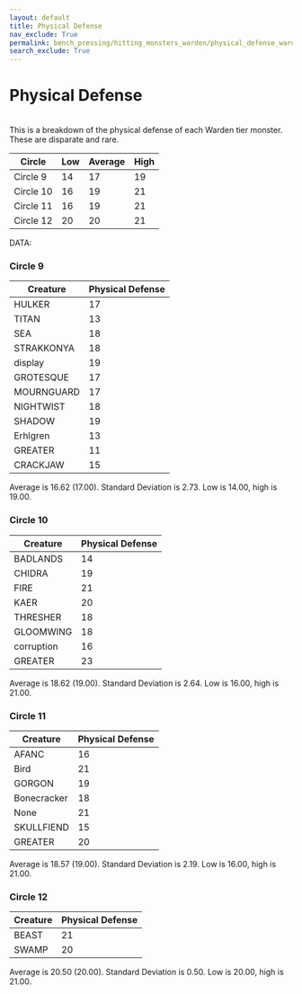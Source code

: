 ```yaml
---
layout: default
title: Physical Defense
nav_exclude: True
permalink: bench_pressing/hitting_monsters_warden/physical_defense_warden
search_exclude: True
---
```

# Physical Defense

<br>
This is a breakdown of the physical defense of each Warden tier monster. These are disparate and rare.
<br>

| Circle   | Low  | Average  | High |
|----------|------|----------|------|
| Circle 9 |  14  |    17    |  19  |
| Circle 10 |  16  |    19    |  21  |
| Circle 11 |  16  |    19    |  21  |
| Circle 12 |  20  |    20    |  21  |

DATA:
<br>

### Circle 9

| Creature               | Physical Defense       |
|------------------------|-------------------|
| HULKER           |        17         |
| TITAN            |        13         |
| SEA              |        18         |
| STRAKKONYA       |        18         |
| display          |        19         |
| GROTESQUE        |        17         |
| MOURNGUARD       |        17         |
| NIGHTWIST        |        18         |
| SHADOW           |        19         |
| Erhlgren         |        13         |
| GREATER          |        11         |
| CRACKJAW         |        15         |

Average is 16.62 (17.00). Standard Deviation is 2.73. Low is 14.00, high is 19.00.

### Circle 10

| Creature               | Physical Defense       |
|------------------------|-------------------|
| BADLANDS         |        14         |
| CHIDRA           |        19         |
| FIRE             |        21         |
| KAER             |        20         |
| THRESHER         |        18         |
| GLOOMWING        |        18         |
| corruption       |        16         |
| GREATER          |        23         |

Average is 18.62 (19.00). Standard Deviation is 2.64. Low is 16.00, high is 21.00.

### Circle 11

| Creature               | Physical Defense       |
|------------------------|-------------------|
| AFANC            |        16         |
| Bird             |        21         |
| GORGON           |        19         |
| Bonecracker      |        18         |
| None             |        21         |
| SKULLFIEND       |        15         |
| GREATER          |        20         |

Average is 18.57 (19.00). Standard Deviation is 2.19. Low is 16.00, high is 21.00.

### Circle 12

| Creature               | Physical Defense       |
|------------------------|-------------------|
| BEAST            |        21         |
| SWAMP            |        20         |

Average is 20.50 (20.00). Standard Deviation is 0.50. Low is 20.00, high is 21.00.